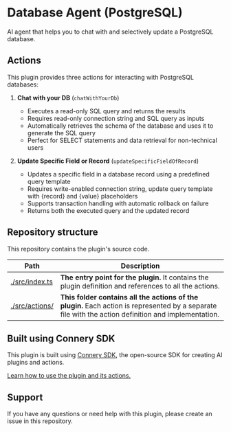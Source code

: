 # Database Agent (PostgreSQL)

AI agent that helps you to chat with and selectively update a PostgreSQL database.

## Actions

This plugin provides three actions for interacting with PostgreSQL databases:

1. **Chat with your DB** (`chatWithYourDb`)

   - Executes a read-only SQL query and returns the results
   - Requires read-only connection string and SQL query as inputs
   - Automatically retrieves the schema of the database and uses it to generate the SQL query
   - Perfect for SELECT statements and data retrieval for non-technical users

2. **Update Specific Field or Record** (`updateSpecificFieldOfRecord`)

   - Updates a specific field in a database record using a predefined query template
   - Requires write-enabled connection string, update query template with {record} and {value} placeholders
   - Supports transaction handling with automatic rollback on failure
   - Returns both the executed query and the updated record

## Repository structure

This repository contains the plugin's source code.

| Path                            | Description                                                                                                                                          |
| ------------------------------- | ---------------------------------------------------------------------------------------------------------------------------------------------------- |
| [./src/index.ts](/src/index.ts) | **The entry point for the plugin.** It contains the plugin definition and references to all the actions.                                             |
| [./src/actions/](/src/actions/) | **This folder contains all the actions of the plugin.** Each action is represented by a separate file with the action definition and implementation. |

## Built using Connery SDK

This plugin is built using [Connery SDK](https://github.com/connery-io/connery-sdk), the open-source SDK for creating AI plugins and actions.

[Learn how to use the plugin and its actions.](https://docs.connery.io/sdk/guides/use-a-plugin)

## Support

If you have any questions or need help with this plugin, please create an issue in this repository.
